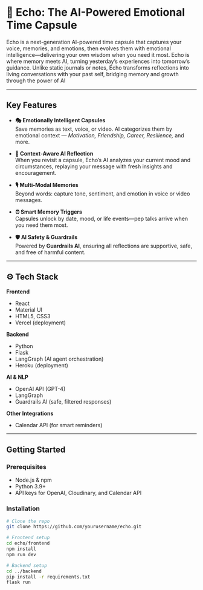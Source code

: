 # 🌌 Echo: The AI-Powered Emotional Time Capsule  
Echo is a next-generation AI-powered time capsule that captures your voice, memories, and emotions, then evolves them with emotional intelligence—delivering your own wisdom when you need it most. Echo is where memory meets AI, turning yesterday’s experiences into tomorrow’s guidance.
Unlike static journals or notes, Echo transforms reflections into living conversations with your past self, bridging memory and growth through the power of AI

---

##  Key Features  

- **🎭 Emotionally Intelligent Capsules**  
  Save memories as text, voice, or video. AI categorizes them by emotional context — *Motivation, Friendship, Career, Resilience,* and more.  

- **🧠 Context-Aware AI Reflection**  
  When you revisit a capsule, Echo’s AI analyzes your current mood and circumstances, replaying your message with fresh insights and encouragement.  

- **🎙️ Multi-Modal Memories**  
  Beyond words: capture tone, sentiment, and emotion in voice or video messages.  

- **⏰ Smart Memory Triggers**  
  Capsules unlock by date, mood, or life events—pep talks arrive when you need them most.  

- **🛡️ AI Safety & Guardrails**  
  Powered by **Guardrails AI**, ensuring all reflections are supportive, safe, and free of harmful content.  

---

## ⚙️ Tech Stack  

**Frontend**  
- React  
- Material UI  
- HTML5, CSS3  
- Vercel (deployment)  

**Backend**  
- Python  
- Flask  
- LangGraph (AI agent orchestration)  
- Heroku (deployment)  

**AI & NLP**  
- OpenAI API (GPT-4)  
- LangGraph  
- Guardrails AI (safe, filtered responses)  

**Other Integrations**  
- Calendar API (for smart reminders)

---

##  Getting Started  

### Prerequisites  
- Node.js & npm  
- Python 3.9+  
- API keys for OpenAI, Cloudinary, and Calendar API  

### Installation  

```bash
# Clone the repo
git clone https://github.com/yourusername/echo.git

# Frontend setup
cd echo/frontend
npm install
npm run dev

# Backend setup
cd ../backend
pip install -r requirements.txt
flask run
